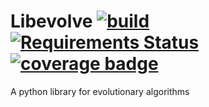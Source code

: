 # Libevolve [![build](https://travis-ci.com/uniopt/libevolve.svg?branch=develop)](https://travis-ci.com/uniopt/libevolve) [![Requirements Status](https://requires.io/github/uniopt/libevolve/requirements.svg?branch=master)](https://requires.io/github/uniopt/libevolve/requirements/?branch=develop) [![coverage badge](https://codecov.io/gh/uniopt/libevolve/branch/develop/graph/badge.svg)](https://codecov.io/gh/uniopt/libevolve/branch/develop)

A python library for evolutionary algorithms